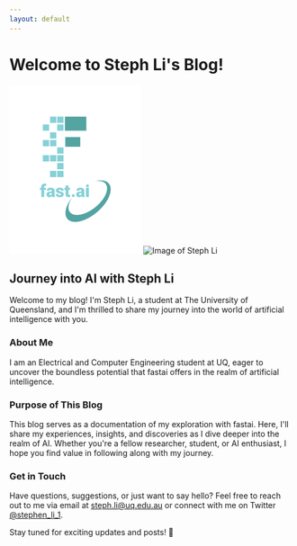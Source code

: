 ```yaml
---
layout: default
---
```


# Welcome to Steph Li's Blog!

![Image of fast.ai logo](images/logo.png)
![Image of Steph Li](images/IMG_3130.HEIC)

## Journey into AI with Steph Li

Welcome to my blog! I'm Steph Li, a student at The University of Queensland, and I'm thrilled to share my journey into the world of artificial intelligence with you. 

### About Me

I am an Electrical and Computer Engineering student at UQ, eager to uncover the boundless potential that fastai offers in the realm of artificial intelligence.

### Purpose of This Blog

This blog serves as a documentation of my exploration with fastai. Here, I'll share my experiences, insights, and discoveries as I dive deeper into the realm of AI. Whether you're a fellow researcher, student, or AI enthusiast, I hope you find value in following along with my journey.

### Get in Touch

Have questions, suggestions, or just want to say hello? Feel free to reach out to me via email at [steph.li@uq.edu.au](mailto:steph.li@uq.edu.au) or connect with me on Twitter [@stephen_li_1](https://twitter.com/stephen_li_1).

Stay tuned for exciting updates and posts! 🚀
